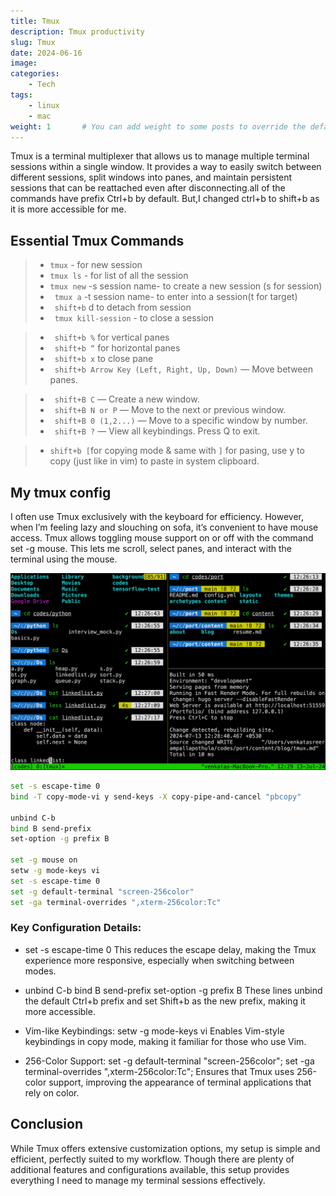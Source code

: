 ```yaml
---
title: Tmux
description: Tmux productivity
slug: Tmux
date: 2024-06-16
image:
categories:
    - Tech
tags:
    - linux
    - mac
weight: 1       # You can add weight to some posts to override the default sorting (date descending)
---
```




Tmux is a terminal multiplexer that allows us to manage multiple terminal
sessions within a single window. It provides a way to easily switch between different sessions, split windows into panes, and maintain persistent sessions that can be reattached even after disconnecting.all of the commands have prefix Ctrl+b by default. But,I changed ctrl+b to shift+b as it is more accessible for me.

## Essential Tmux Commands

> - `tmux`  - for new session
> - ` tmux ls ` - for list of all the session
> - ` tmux new ` -s session name- to create a new session (s for session)
> - ` tmux a`  -t session name- to enter into a session(t for target)
> - ` shift+b`  d to detach from session
> - ` tmux kill-session` - to close a session

> - ` shift+b %`  for vertical panes
> - ` shift+b “`  for horizontal panes
> - ` shift+b x`  to close pane
> - ` shift+b Arrow Key (Left, Right, Up, Down)`  — Move between panes.

> - ` shift+B C`  — Create a new window.
> - ` shift+B N or P`  — Move to the next or previous window.
> - ` shift+B 0 (1,2...)`  — Move to a specific window by number.
> - ` shift+B ?`  — View all keybindings. Press Q to exit.

> - `shift+b [`for copying mode & same with `]` for pasing, use y to copy (just like in vim) to paste in system clipboard.

## My tmux config

I often use Tmux exclusively with the keyboard for efficiency. However, when I’m feeling lazy and slouching on sofa, it’s convenient to have mouse access. Tmux allows toggling mouse support on or off with the command set -g mouse. This lets me scroll, select panes, and interact with the terminal using the mouse.

![Tmux window](tmux.webp "Tmux window") 

```bash
set -s escape-time 0
bind -T copy-mode-vi y send-keys -X copy-pipe-and-cancel "pbcopy"

unbind C-b
bind B send-prefix
set-option -g prefix B

set -g mouse on
setw -g mode-keys vi
set -s escape-time 0
set -g default-terminal "screen-256color"
set -ga terminal-overrides ",xterm-256color:Tc"

```
### Key Configuration Details:


* set -s escape-time 0
This reduces the escape delay, making the Tmux experience more responsive, especially when switching between modes.

* unbind C-b
bind B send-prefix
set-option -g prefix B
These lines unbind the default Ctrl+b prefix and set Shift+b as the new prefix, making it more accessible.

* Vim-like Keybindings:
setw -g mode-keys vi
Enables Vim-style keybindings in copy mode, making it familiar for those who use Vim.

* 256-Color Support:
 set -g default-terminal "screen-256color";
 set -ga terminal-overrides ",xterm-256color:Tc";
Ensures that Tmux uses 256-color support, improving the appearance of terminal applications that rely on color.

## Conclusion

While Tmux offers extensive customization options, my setup is simple and efficient, perfectly suited to my workflow. Though there are plenty of additional features and configurations available, this setup provides everything I need to manage my terminal sessions effectively.